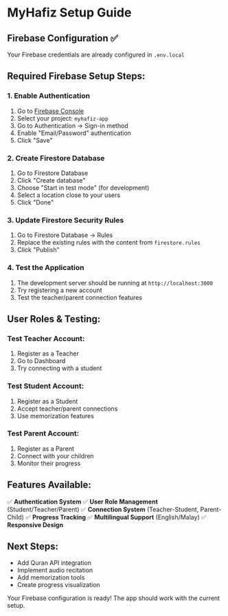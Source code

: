 # MyHafiz Setup Guide

## Firebase Configuration ✅
Your Firebase credentials are already configured in `.env.local`

## Required Firebase Setup Steps:

### 1. Enable Authentication
1. Go to [Firebase Console](https://console.firebase.google.com)
2. Select your project: `myhafiz-app`
3. Go to Authentication → Sign-in method
4. Enable "Email/Password" authentication
5. Click "Save"

### 2. Create Firestore Database
1. Go to Firestore Database
2. Click "Create database"
3. Choose "Start in test mode" (for development)
4. Select a location close to your users
5. Click "Done"

### 3. Update Firestore Security Rules
1. Go to Firestore Database → Rules
2. Replace the existing rules with the content from `firestore.rules`
3. Click "Publish"

### 4. Test the Application
1. The development server should be running at `http://localhost:3000`
2. Try registering a new account
3. Test the teacher/parent connection features

## User Roles & Testing:

### Test Teacher Account:
1. Register as a Teacher
2. Go to Dashboard
3. Try connecting with a student

### Test Student Account:
1. Register as a Student
2. Accept teacher/parent connections
3. Use memorization features

### Test Parent Account:
1. Register as a Parent
2. Connect with your children
3. Monitor their progress

## Features Available:

✅ **Authentication System**
✅ **User Role Management** (Student/Teacher/Parent)
✅ **Connection System** (Teacher-Student, Parent-Child)
✅ **Progress Tracking**
✅ **Multilingual Support** (English/Malay)
✅ **Responsive Design**

## Next Steps:
- Add Quran API integration
- Implement audio recitation
- Add memorization tools
- Create progress visualization

Your Firebase configuration is ready! The app should work with the current setup.

